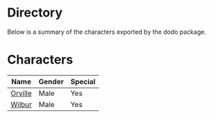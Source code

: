 # Directory
Below is a summary of the characters exported by the dodo package.
# Characters
|Name|Gender|Special|
|---|---|---|
|[Orville](./character/dodo/orville.go)|Male|Yes|
|[Wilbur](./character/dodo/wilbur.go)|Male|Yes|
